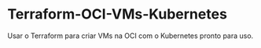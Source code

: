# Terraform-OCI-VMs-Kubernetes
Usar o Terraform para criar VMs na OCI com o Kubernetes pronto para uso.
